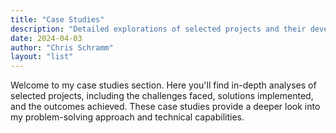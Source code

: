 ```yaml
---
title: "Case Studies"
description: "Detailed explorations of selected projects and their development process"
date: 2024-04-03
author: "Chris Schramm"
layout: "list"
---
```


Welcome to my case studies section. Here you'll find in-depth analyses of selected projects, including the challenges faced, solutions implemented, and the outcomes achieved. These case studies provide a deeper look into my problem-solving approach and technical capabilities. 